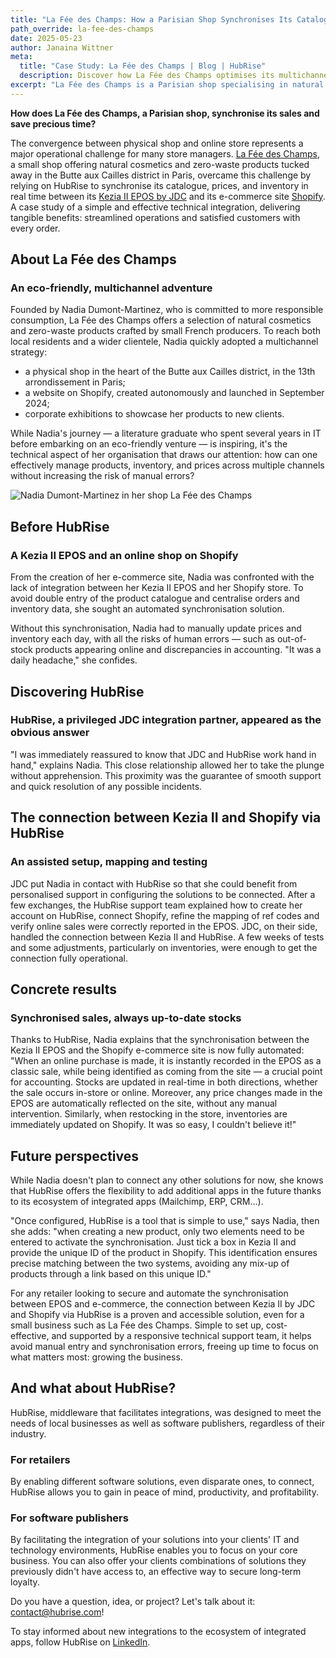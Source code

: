 ```yaml
---
title: "La Fée des Champs: How a Parisian Shop Synchronises Its Catalogue and Sales to Save Precious Time"
path_override: la-fee-des-champs
date: 2025-05-23
author: Janaina Wittner
meta:
  title: "Case Study: La Fée des Champs | Blog | HubRise"
  description: Discover how La Fée des Champs optimises its multichannel strategy through integration between its Kezia II EPOS and its Shopify e-commerce site via HubRise.
excerpt: "La Fée des Champs is a Parisian shop specialising in natural cosmetics and zero-waste products. HubRise enables it to optimise its multichannel strategy by synchronising in real time its products, prices, and inventory between its Kezia II EPOS software and its Shopify e-commerce site. Automation that represents considerable time savings, reduces errors, and ensures customer satisfaction with every order."
---
```


**How does La Fée des Champs, a Parisian shop, synchronise its sales and save precious time?**

The convergence between physical shop and online store represents a major operational challenge for many store managers. [La Fée des Champs](https://www.lafeedeschamps.fr), a small shop offering natural cosmetics and zero-waste products tucked away in the Butte aux Cailles district in Paris, overcame this challenge by relying on HubRise to synchronise its catalogue, prices, and inventory in real time between its [Kezia II EPOS by JDC](https://www.jdc.fr) and its e-commerce site [Shopify](https://www.shopify.com). A case study of a simple and effective technical integration, delivering tangible benefits: streamlined operations and satisfied customers with every order.

## About La Fée des Champs

### An eco-friendly, multichannel adventure

Founded by Nadia Dumont-Martinez, who is committed to more responsible consumption, La Fée des Champs offers a selection of natural cosmetics and zero-waste products crafted by small French producers. To reach both local residents and a wider clientele, Nadia quickly adopted a multichannel strategy:

- a physical shop in the heart of the Butte aux Cailles district, in the 13th arrondissement in Paris;
- a website on Shopify, created autonomously and launched in September 2024;
- corporate exhibitions to showcase her products to new clients.

While Nadia's journey — a literature graduate who spent several years in IT before embarking on an eco-friendly venture — is inspiring, it's the technical aspect of her organisation that draws our attention: how can one effectively manage products, inventory, and prices across multiple channels without increasing the risk of manual errors?

![Nadia Dumont-Martinez in her shop La Fée des Champs](../images/001_nadia-dumont-martinez.png)

## Before HubRise

### A Kezia II EPOS and an online shop on Shopify

From the creation of her e-commerce site, Nadia was confronted with the lack of integration between her Kezia II EPOS and her Shopify store. To avoid double entry of the product catalogue and centralise orders and inventory data, she sought an automated synchronisation solution.

Without this synchronisation, Nadia had to manually update prices and inventory each day, with all the risks of human errors — such as out-of-stock products appearing online and discrepancies in accounting. "It was a daily headache," she confides.

## Discovering HubRise

### HubRise, a privileged JDC integration partner, appeared as the obvious answer

"I was immediately reassured to know that JDC and HubRise work hand in hand," explains Nadia. This close relationship allowed her to take the plunge without apprehension. This proximity was the guarantee of smooth support and quick resolution of any possible incidents.

## The connection between Kezia II and Shopify via HubRise

### An assisted setup, mapping and testing

JDC put Nadia in contact with HubRise so that she could benefit from personalised support in configuring the solutions to be connected. After a few exchanges, the HubRise support team explained how to create her account on HubRise, connect Shopify, refine the mapping of ref codes and verify online sales were correctly reported in the EPOS. JDC, on their side, handled the connection between Kezia II and HubRise. A few weeks of tests and some adjustments, particularly on inventories, were enough to get the connection fully operational.

## Concrete results

### Synchronised sales, always up-to-date stocks

Thanks to HubRise, Nadia explains that the synchronisation between the Kezia II EPOS and the Shopify e-commerce site is now fully automated: "When an online purchase is made, it is instantly recorded in the EPOS as a classic sale, while being identified as coming from the site — a crucial point for accounting. Stocks are updated in real-time in both directions, whether the sale occurs in-store or online. Moreover, any price changes made in the EPOS are automatically reflected on the site, without any manual intervention. Similarly, when restocking in the store, inventories are immediately updated on Shopify. It was so easy, I couldn't believe it!"

## Future perspectives

While Nadia doesn't plan to connect any other solutions for now, she knows that HubRise offers the flexibility to add additional apps in the future thanks to its ecosystem of integrated apps (Mailchimp, ERP, CRM…).

"Once configured, HubRise is a tool that is simple to use," says Nadia, then she adds: "when creating a new product, only two elements need to be entered to activate the synchronisation. Just tick a box in Kezia II and provide the unique ID of the product in Shopify. This identification ensures precise matching between the two systems, avoiding any mix-up of products through a link based on this unique ID."

For any retailer looking to secure and automate the synchronisation between EPOS and e-commerce, the connection between Kezia II by JDC and Shopify via HubRise is a proven and accessible solution, even for a small business such as La Fée des Champs. Simple to set up, cost-effective, and supported by a responsive technical support team, it helps avoid manual entry and synchronisation errors, freeing up time to focus on what matters most: growing the business.

## And what about HubRise?

HubRise, middleware that facilitates integrations, was designed to meet the needs of local businesses as well as software publishers, regardless of their industry.

### For retailers

By enabling different software solutions, even disparate ones, to connect, HubRise allows you to gain in peace of mind, productivity, and profitability.

### For software publishers

By facilitating the integration of your solutions into your clients' IT and technology environments, HubRise enables you to focus on your core business. You can also offer your clients combinations of solutions they previously didn't have access to, an effective way to secure long-term loyalty.

Do you have a question, idea, or project? Let's talk about it: contact@hubrise.com!

To stay informed about new integrations to the ecosystem of integrated apps, follow HubRise on [LinkedIn](https://www.linkedin.com/company/hubrise).
